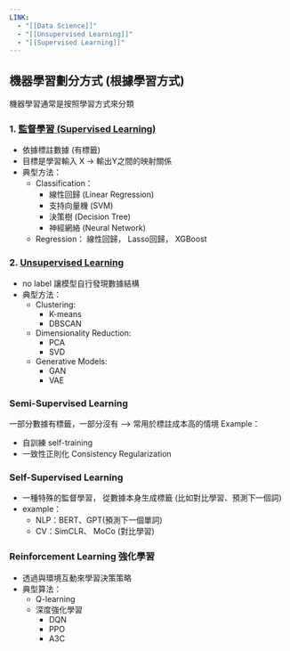 ```yaml
---
LINK:
  - "[[Data Science]]"
  - "[[Unsupervised Learning]]"
  - "[[Supervised Learning]]"
---
```





## 機器學習劃分方式 (根據學習方式)
機器學習通常是按照學習方式來分類


### 1.  [監督學習 (Supervised Learning)](Data%20Science/Machine%20Learning/Supervised%20Learning/Supervised%20Learning.md)
- 依據標註數據 (有標籤)
- 目標是學習輸入 X -> 輸出Y之間的映射關係
- 典型方法：
	- Classification：
		- 線性回歸 (Linear Regression)
		- 支持向量機 (SVM)
		- 決策樹 (Decision Tree)
		- 神經網絡 (Neural Network)
	- Regression： 線性回歸， Lasso回歸， XGBoost


### 2.  [Unsupervised Learning](Data%20Science/Machine%20Learning/Unsupervised%20Learning/Unsupervised%20Learning.md)
- no label 讓模型自行發現數據結構
- 典型方法：
	- Clustering:
		- K-means 
		- DBSCAN
	- Dimensionality Reduction:
		- PCA 
		- SVD 
	- Generative Models: 
		- GAN 
		- VAE 



### Semi-Supervised Learning 
一部分數據有標籤，一部分沒有 --> 常用於標註成本高的情境
Example：
- 自訓練 self-training 
- 一致性正則化 Consistency Regularization



### Self-Supervised Learning 
- 一種特殊的監督學習， 從數據本身生成標籤 (比如對比學習、預測下一個詞)
- example：
	- NLP：BERT、GPT(預測下一個單詞)
	- CV：SimCLR、 MoCo (對比學習)






### Reinforcement Learning 強化學習
- 透過與環境互動來學習決策策略
- 典型算法：
	- Q-learning
	- 深度強化學習
		- DQN 
		- PPO 
		- A3C






















